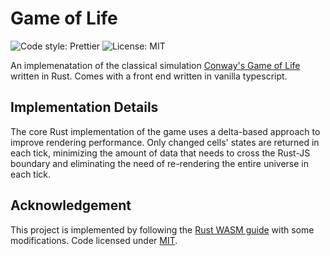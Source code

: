# Game of Life
![Code style: Prettier](https://img.shields.io/badge/code_style-Prettier-blue?style=for-the-badge)
![License: MIT](https://img.shields.io/github/license/Kynson/game-of-life?style=for-the-badge)

An implemenatation of the classical simulation [Conway's Game of Life](https://en.wikipedia.org/wiki/Conway%27s_Game_of_Life) written in Rust. Comes with a front end written in vanilla typescript.

## Implementation Details
The core Rust implementation of the game uses a delta-based approach to improve rendering performance. Only changed cells' states are returned in each tick, minimizing the amount of data that needs to cross the Rust-JS boundary and eliminating the need of re-rendering the entire universe in each tick.

## Acknowledgement
This project is implemented by following the [Rust WASM guide](https://rustwasm.github.io/book/game-of-life/introduction.html) with some modifications. Code licensed under [MIT](https://github.com/rustwasm/book/blob/master/LICENSE).